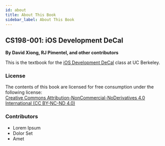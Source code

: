 ```yaml
---
id: about
title: About This Book
sidebar_label: About This Book
---
```


## CS198-001: iOS Development DeCal

**By David Xiong, RJ Pimentel, and other contributors**

This is the textbook for the [iOS Development DeCal](http://iosdecal.com/) class at UC Berkeley.


### License

The contents of this book are licensed for free consumption under the following license:  
[Creative Commons Attribution-NonCommercial-NoDerivatives 4.0 International \(CC BY-NC-ND 4.0\)](https://creativecommons.org/licenses/by-nc-nd/4.0/)

### Contributors

* Lorem Ipsum
* Dolor Set
* Amet
